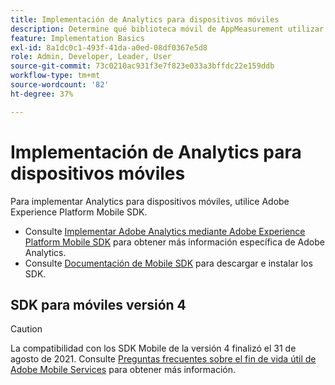```yaml
---
title: Implementación de Analytics para dispositivos móviles
description: Determine qué biblioteca móvil de AppMeasurement utilizar.
feature: Implementation Basics
exl-id: 8a1dc0c1-493f-41da-a0ed-08df0367e5d8
role: Admin, Developer, Leader, User
source-git-commit: 73c0210ac931f3e7f823e033a3bffdc22e159ddb
workflow-type: tm+mt
source-wordcount: '82'
ht-degree: 37%

---
```


# Implementación de Analytics para dispositivos móviles

Para implementar Analytics para dispositivos móviles, utilice Adobe Experience Platform Mobile SDK.

* Consulte [Implementar Adobe Analytics mediante Adobe Experience Platform Mobile SDK](aep-edge/mobile-sdk/overview.md) para obtener más información específica de Adobe Analytics.
* Consulte [Documentación de Mobile SDK](https://developer.adobe.com/client-sdks/home/) para descargar e instalar los SDK.

## SDK para móviles versión 4

>[!CAUTION]
>
>La compatibilidad con los SDK Mobile de la versión 4 finalizó el 31 de agosto de 2021. Consulte [Preguntas frecuentes sobre el fin de vida útil de Adobe Mobile Services](https://experienceleague.adobe.com/docs/discontinued/using/mobile-services.html) para obtener más información.

